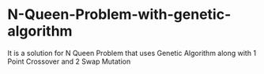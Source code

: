 # N-Queen-Problem-with-genetic-algorithm
 It is a solution for N Queen Problem that uses Genetic Algorithm along with 1 Point Crossover and 2 Swap Mutation
